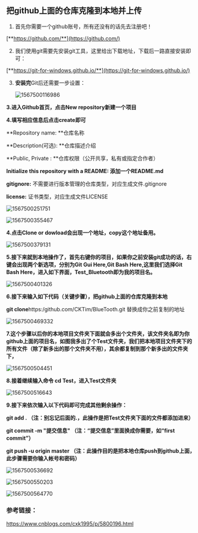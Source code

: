 ## 把github上面的仓库克隆到本地并上传

1. 首先你需要一个github账号，所有还没有的话先去注册吧！

[**https://github.com/**](https://github.com/)

2. 我们使用git需要先安装git工具，这里给出下载地址，下载后一路直接安装即可：

[**https://git-for-windows.github.io/**](https://git-for-windows.github.io/)

3. **安装完**Git后还需要一步设置：

   ![1567500116986](C:\Users\xiaokekecui\AppData\Roaming\Typora\typora-user-images\1567500116986.png)

**3.进入Github首页，点击New repository新建一个项目**

 **4.填写相应信息后点击create即可** 

**Repository name: **仓库名称

**Description(可选): **仓库描述介绍

**Public, Private : **仓库权限（公开共享，私有或指定合作者）

**Initialize this repository with a README: 添加一个README.md**

**gitignore:** 不需要进行版本管理的仓库类型，对应生成文件.gitignore

**license:** 证书类型，对应生成文件LICENSE

![1567500251751](C:\Users\xiaokekecui\AppData\Roaming\Typora\typora-user-images\1567500251751.png)

![1567500355467](C:\Users\xiaokekecui\AppData\Roaming\Typora\typora-user-images\1567500355467.png)

**4.点击Clone or dowload会出现一个地址，copy这个地址备用。**

![1567500379131](C:\Users\xiaokekecui\AppData\Roaming\Typora\typora-user-images\1567500379131.png)

**5.接下来就到本地操作了，首先右键你的项目，如果你之前安装git成功的话，右键会出现两个新选项，分别为Git Gui Here,Git Bash Here,这里我们选择Git Bash Here，进入如下界面，Test_Bluetooth即为我的项目名。**

![1567500401326](C:\Users\xiaokekecui\AppData\Roaming\Typora\typora-user-images\1567500401326.png)

**6.接下来输入如下代码（关键步骤），把github上面的仓库克隆到本地**

**git clone**https:/github.com/CKTim/BlueTooth.git   替换成你之前复制的地址

![1567500469332](C:\Users\xiaokekecui\AppData\Roaming\Typora\typora-user-images\1567500469332.png)

 **7.这个步骤以后你的本地项目文件夹下面就会多出个文件夹，该文件夹名即为你github上面的项目名，如图我多出了个Test文件夹，我们把本地项目文件夹下的所有文件（除了新多出的那个文件夹不用），其余都复制到那个新多出的文件夹下，**

![1567500504451](C:\Users\xiaokekecui\AppData\Roaming\Typora\typora-user-images\1567500504451.png)

**8.接着继续输入命令 cd Test，进入Test文件夹**

![1567500516643](C:\Users\xiaokekecui\AppData\Roaming\Typora\typora-user-images\1567500516643.png)

**9.接下来依次输入以下代码即可完成其他剩余操作：**

**git add .        （注：别忘记后面的.，此操作是把Test文件夹下面的文件都添加进来）**

**git commit  -m  "提交信息"  （注：“提交信息”里面换成你需要，如“first commit”）**

**git push -u origin master   （注：此操作目的是把本地仓库push到github上面，此步骤需要你输入帐号和密码）**

 

![1567500536692](C:\Users\xiaokekecui\AppData\Roaming\Typora\typora-user-images\1567500536692.png)

 

![1567500550203](C:\Users\xiaokekecui\AppData\Roaming\Typora\typora-user-images\1567500550203.png)

 

![1567500564770](C:\Users\xiaokekecui\AppData\Roaming\Typora\typora-user-images\1567500564770.png)

 

### 参考链接：

 <https://www.cnblogs.com/cxk1995/p/5800196.html> 